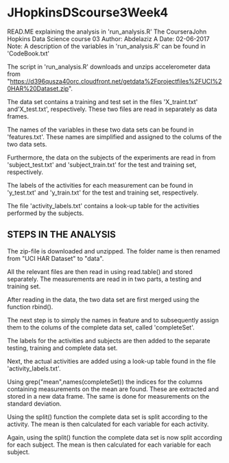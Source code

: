 # JHopkinsDScourse3Week4

READ.ME explaining the analysis in 'run_analysis.R'
The CourseraJohn Hopkins Data Science course 03
Author: Abdelaziz A
Date:   02-06-2017
Note: A description of the variables in 'run_analysis.R' 
     can be found in 'CodeBook.txt'

The script in 'run_analysis.R' downloads and unzips accelerometer data
from "https://d396qusza40orc.cloudfront.net/getdata%2Fprojectfiles%2FUCI%20HAR%20Dataset.zip". 

The data set contains a training and test set in the files 'X_traint.txt' and'X_test.txt', respectively. These two files are read in separately as data frames.

The names of the variables in these two data sets can be found in 'features.txt'. These names are simplified and assigned to the colums of the two data sets.

Furthermore, the data on the subjects of the experiments are read in from 'subject_test.txt' and 'subject_train.txt' for the test and training set, respectively.

The labels of the activities for each measurement can be found in 'y_test.txt' and 'y_train.txt' for the test and training set, respectively.

The file 'activity_labels.txt' contains a  look-up table for the activities performed by the subjects. 

## STEPS IN THE ANALYSIS
The zip-file is downloaded and unzipped. The folder name is then renamed from "UCI HAR Dataset" to "data".

All the relevant files are then read in using read.table() and stored separately. The measurements are read in in two parts, a testing and training set.

After reading in the data, the two data set are first merged using the function rbind().

The next step is to simply the names in feature and to subsequently assign them to the colums of the complete data set, called 'completeSet'.

The labels for the activities and subjects are then added to the separate testing, training and complete data set. 

Next, the actual activities are added using a look-up table found in the file 'activity_labels.txt'.

Using grep("mean",names(completeSet)) the indices for the columns containing measurements on the mean are found. These are extracted and stored in a new data frame. The same is done for measurements on the standard deviation.

Using the split() function the complete data set is split according to the activity. The mean is then calculated for each variable for each activity.

Again, using the split() function the complete data set is now split according for each subject. The mean is then calculated for each variable for each subject.
